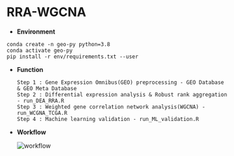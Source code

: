 # RRA-WGCNA

* **Environment**

```
conda create -n geo-py python=3.8
conda activate geo-py
pip install -r env/requirements.txt --user
```

* **Function**

  ```
  Step 1 : Gene Expression Omnibus(GEO) preprocessing - GEO Database & GEO Meta Database
  Step 2 : Differential expression analysis & Robust rank aggregation - run_DEA_RRA.R
  Step 3 : Weighted gene correlation network analysis(WGCNA) - run_WCGNA_TCGA.R
  Step 4 : Machine learning validation - run_ML_validation.R
  ```

* **Workflow**

  ![workflow](https://user-images.githubusercontent.com/42958809/167774216-553390d6-0e07-470f-996e-420ac8b1afc3.png)
